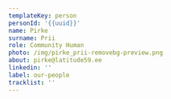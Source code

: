 ```yaml
---
templateKey: person
personId: '{{uuid}}'
name: Pirke
surname: Prii
role: Community Human
photo: /img/pirke_prii-removebg-preview.png
about: pirke@latitude59.ee
linkedin: ''
label: our-people
tracklist: ''
---
```

